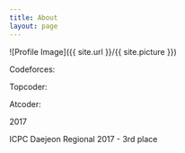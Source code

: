 ```yaml
---
title: About
layout: page
---
```

![Profile Image]({{ site.url }}/{{ site.picture }})

<p> Codeforces: </p>
<p> Topcoder: </p>
<p> Atcoder: </p>

<p> 2017 </p>
<p> ICPC Daejeon Regional 2017 - 3rd place </p>

